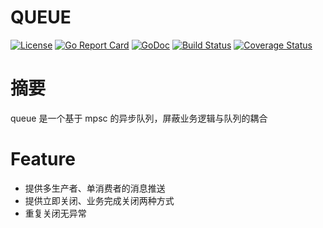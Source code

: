 # QUEUE
[![License](https://img.shields.io/:license-apache-blue.svg)](https://opensource.org/licenses/Apache-2.0)
[![Go Report Card](https://goreportcard.com/badge/github.com/alex023/queue)](https://goreportcard.com/report/github.com/alex023/queue)
[![GoDoc](https://godoc.org/github.com/alex023/queue?status.svg)](https://godoc.org/github.com/alex023/queue)
[![Build Status](https://travis-ci.org/alex023/queue.svg?branch=master)](https://travis-ci.org/alex023/queue?branch=master)
[![Coverage Status](https://coveralls.io/repos/github/alex023/queue/badge.svg?branch=dev)](https://coveralls.io/github/alex023/queue?branch=master)
 
# 摘要
 queue 是一个基于 mpsc 的异步队列，屏蔽业务逻辑与队列的耦合
 
# Feature
 - 提供多生产者、单消费者的消息推送
 - 提供立即关闭、业务完成关闭两种方式
 - 重复关闭无异常
 
 